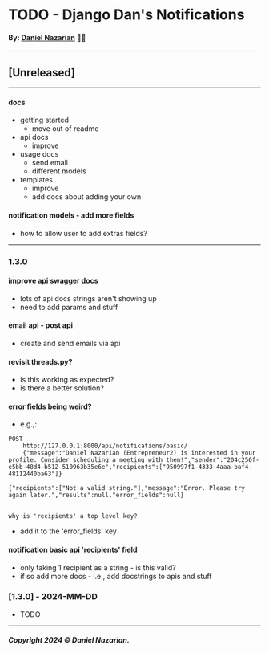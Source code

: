 # TODO - Django Dan's Notifications
#### By: [Daniel Nazarian](https://danielnazarian) 🐧👹

-------------------------------------------------------
## [Unreleased]
-----




#### docs
- getting started
    - move out of readme
- api docs
    - improve
- usage docs
    - send email
    - different models
- templates
    - improve
    - add docs about adding your own



#### notification models - add more fields
- how to allow user to add extras fields?




-----
### 1.3.0



#### improve api swagger docs
- lots of api docs strings aren't showing up
- need to add params and stuff



#### email api - post api
- create and send emails via api



#### revisit threads.py?
- is this working as expected?
- is there a better solution?


#### error fields being weird?
- e.g.,:
```
POST
	http://127.0.0.1:8000/api/notifications/basic/
    {"message":"Daniel Nazarian (Entrepreneur2) is interested in your profile. Consider scheduling a meeting with them!","sender":"204c256f-e5bb-48d4-b512-510963b35e6e","recipients":["950997f1-4333-4aaa-baf4-48112440ba63"]}

{"recipients":["Not a valid string."],"message":"Error. Please try again later.","results":null,"error_fields":null}


why is 'recipients' a top level key?
```
- add it to the 'error_fields' key


#### notification basic api 'recipients' field
- only taking 1 recipient as a string - is this valid?
- if so add more docs - i.e., add docstrings to apis and stuff



### [1.3.0] - 2024-MM-DD
- TODO

-------------------------------------------------------

##### Copyright 2024 © Daniel Nazarian.
